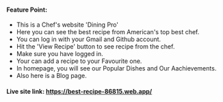 #### Feature Point:

- This is a Chef's website 'Dining Pro'
- Here you can see the best recipe from American's top best chef.
- You can log in with your Gmail and Github account.
- Hit the 'View Recipe' button to see recipe from the chef.
- Make sure you have logged in.
- Your can add a recipe to your Favourite one.
- In homepage, you will see our Popular Dishes and Our Aachievements.
- Also here is a Blog page.

#### Live site link: https://best-recipe-86815.web.app/
